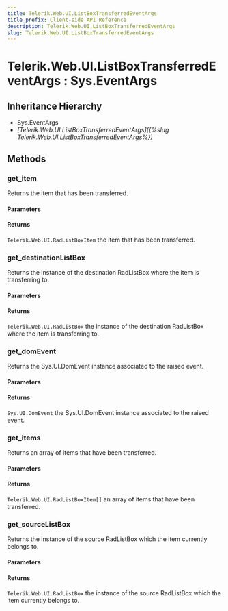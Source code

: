 ```yaml
---
title: Telerik.Web.UI.ListBoxTransferredEventArgs
title_prefix: Client-side API Reference
description: Telerik.Web.UI.ListBoxTransferredEventArgs
slug: Telerik.Web.UI.ListBoxTransferredEventArgs
---
```


# Telerik.Web.UI.ListBoxTransferredEventArgs : Sys.EventArgs 

## Inheritance Hierarchy

* Sys.EventArgs
* *[Telerik.Web.UI.ListBoxTransferredEventArgs]({%slug Telerik.Web.UI.ListBoxTransferredEventArgs%})*


## Methods

###  get_item

Returns the item that has been transferred. 

#### Parameters

#### Returns

`Telerik.Web.UI.RadListBoxItem` the item that has been transferred.

### get_destinationListBox

Returns the instance of the destination RadListBox where the item is transferring to. 

#### Parameters

#### Returns

`Telerik.Web.UI.RadListBox` the instance of the destination RadListBox where the item is transferring to. 


### get_domEvent

Returns the Sys.UI.DomEvent instance associated to the raised event.

#### Parameters

#### Returns

`Sys.UI.DomEvent` the Sys.UI.DomEvent instance associated to the raised event.

### get_items

 Returns an array of items that have been transferred. 

#### Parameters

#### Returns

`Telerik.Web.UI.RadListBoxItem[]` an array of items that have been transferred. 
 

### get_sourceListBox

Returns the instance of the source RadListBox which the item currently belongs to.

#### Parameters

#### Returns

`Telerik.Web.UI.RadListBox` the instance of the source RadListBox which the item currently belongs to.




